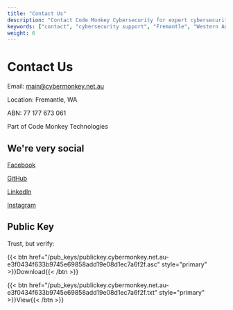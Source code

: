 ```yaml
---
title: "Contact Us"
description: "Contact Code Monkey Cybersecurity for expert cybersecurity support. Based in Fremantle, WA. Email, phone, and public key verification available."
keywords: ["contact", "cybersecurity support", "Fremantle", "Western Australia", "security consultation"]
weight: 6
---
```


# Contact Us

Email: [main@cybermonkey.net.au](mailto:main@cybermonkey.net.au)

Location: Fremantle, WA

ABN: 77 177 673 061

Part of Code Monkey Technologies

## We're very social

[Facebook](https://www.facebook.com/codemonkeycyber/)

[GitHub](https://github.com/CodeMonkeyCybersecurity)

[LinkedIn](https://www.linkedin.com/company/codemonkeycyber)

[Instagram](https://www.instagram.com/code_monkey_cyber)

## Public Key

Trust, but verify:

{{< btn href="/pub_keys/publickey.cybermonkey.net.au-e3f0434f633b9745e69858add19e08d1ec7a6f2f.asc" style="primary" >}}Download{{< /btn >}}

{{< btn href="/pub_keys/publickey.cybermonkey.net.au-e3f0434f633b9745e69858add19e08d1ec7a6f2f.txt" style="primary" >}}View{{< /btn >}}
